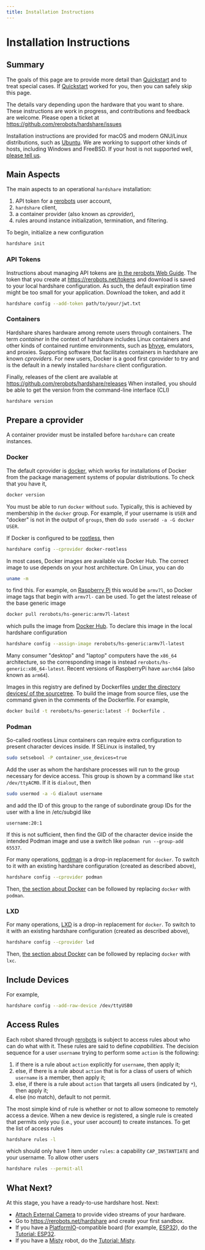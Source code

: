 ```yaml
---
title: Installation Instructions
---
```


# Installation Instructions

## Summary

The goals of this page are to provide more detail than [Quickstart](/hardshare/quickstart) and to
treat special cases. If [Quickstart](/hardshare/quickstart) worked for you, then you can safely
skip this page.

The details vary depending upon the hardware that you want to share. These
instructions are work in progress, and contributions and feedback are welcome.
Please open a ticket at <https://github.com/rerobots/hardshare/issues>

Installation instructions are provided for macOS and modern GNU/Linux distributions, such
as [Ubuntu](https://ubuntu.com/download/desktop). We are working to support other kinds of hosts, including Windows and FreeBSD.
If your host is not supported well, [please tell us](https://rerobots.net/contact).


## Main Aspects

The main aspects to an operational `hardshare` installation:

1. API token for a [rerobots](https://rerobots.net/) user account,
2. `hardshare` client,
3. a container provider (also known as *cprovider*),
4. rules around instance initialization, termination, and filtering.

To begin, initialize a new configuration

```bash
hardshare init
```


### API Tokens

Instructions about managing API tokens are [in the rerobots Web Guide](
/web/making-and-revoking-api-tokens). The
token that you create at <https://rerobots.net/tokens> and download is saved to
your local hardshare configuration. As such, the default expiration time might
be too small for your application. Download the token, and add it

```bash
hardshare config --add-token path/to/your/jwt.txt
```


### Containers

Hardshare shares hardware among remote users through containers. The term
*container* in the context of hardshare includes Linux containers and other
kinds of contained runtime environments, such as [bhyve](https://wiki.freebsd.org/bhyve),
emulators, and proxies.
Supporting software that facilitates containers in hardshare are known *cproviders*.
For new users, Docker is a good first cprovider to try and is the default in a
newly installed `hardshare` client configuration.

Finally, releases of the client are available at <https://github.com/rerobots/hardshare/releases>
When installed, you should be able to get the version from the
command-line interface (CLI)

```bash
hardshare version
```


## Prepare a cprovider

A container provider must be installed before `hardshare` can create
instances.

### Docker

The default cprovider is [docker](https://www.docker.com/get-started),
which works for installations of Docker from the package management systems of popular distributions.
To check that you have it,

```bash
docker version
```

You must be able to run `docker` without `sudo`. Typically, this is achieved
by membership in the `docker` group. For example, if your username is `USER`
and "docker" is not in the output of `groups`, then do
`sudo useradd -a -G docker USER`.

If Docker is configured to be [rootless](https://docs.docker.com/engine/security/rootless/),
then
```bash
hardshare config --cprovider docker-rootless
```

In most cases, Docker images are available via Docker Hub. The correct image to
use depends on your host architecture. On Linux, you can do

```bash
uname -m
```

to find this. For example, on [Raspberry Pi](
https://www.raspberrypi.com/products/raspberry-pi-4-model-b/specifications/)
this would be `armv7l`, so Docker image tags that begin with `armv7l-` can be
used. To get the latest release of the base generic image

```bash
docker pull rerobots/hs-generic:armv7l-latest
```

which pulls the image from [Docker Hub](https://hub.docker.com/r/rerobots/hs-generic).
To declare this image in the local hardshare configuration

```bash
hardshare config --assign-image rerobots/hs-generic:armv7l-latest
```

Many consumer "desktop" and "laptop" computers have the `x86_64` architecture,
so the corresponding image is instead `rerobots/hs-generic:x86_64-latest`.
Recent versions of RaspberryPi have `aarch64` (also known as `arm64`).

Images in this registry are defined by Dockerfiles [under the directory
devices/ of the sourcetree](https://github.com/rerobots/hardshare/tree/main/devices).
To build the image from source files, use the command
given in the comments of the Dockerfile. For example,

```bash
docker build -t rerobots/hs-generic:latest -f Dockerfile .
```


### Podman

So-called rootless Linux containers can require extra configuration to present
character devices inside. If SELinux is installed, try

```bash
sudo setsebool -P container_use_devices=true
```

Add the user as whom the hardshare processes will run to the group necessary
for device access. This group is shown by a command like `stat /dev/ttyACM0`.
If it is `dialout`, then

```bash
sudo usermod -a -G dialout username
```

and add the ID of this group to the range of subordinate group IDs for the user
with a line in /etc/subgid like

```
username:20:1
```

If this is not sufficient, then find the GID of the character device inside the
intended Podman image and use a switch like `podman run --group-add 65537`.

For many operations, [podman](https://podman.io/) is a drop-in replacement for `docker`. To switch
to it with an existing hardshare configuration (created as described above),

```bash
hardshare config --cprovider podman
```

Then, [the section about Docker](#docker) can be
followed by replacing `docker` with `podman`.


### LXD

For many operations, [LXD](https://linuxcontainers.org/lxd/) is a drop-in
replacement for `docker`. To switch to it with an existing hardshare
configuration (created as described above),

```bash
hardshare config --cprovider lxd
```

Then, [the section about Docker](#docker) can be
followed by replacing `docker` with `lxc`.


## Include Devices

For example,

```bash
hardshare config --add-raw-device /dev/ttyUSB0
```


## Access Rules

Each robot shared through [rerobots](https://rerobots.net/) is subject to access
rules about who can do what with it.
These rules are said to define *capabilities*. The decision
sequence for a user `username` trying to perform some `action` is the
following:

1. if there is a rule about `action` explicitly for `username`, then apply it;
2. else, if there is a rule about  `action` that is for a class of users of which `username` is a member, then apply it;
3. else, if there is a rule about `action` that targets all users (indicated by `*`), then apply it;
4. else (no match), default to not permit.

The most simple kind of rule is whether or not to allow someone to remotely
access a device. When a new device is registered, a single rule is created that
permits only you (i.e., your user account) to create instances. To get the list
of access rules

```bash
hardshare rules -l
```

which should only have 1 item under `rules`: a capability `CAP_INSTANTIATE`
and your username. To allow other users

```bash
hardshare rules --permit-all
```


## What Next?

At this stage, you have a ready-to-use hardshare host. Next:

* [Attach External Camera](/hardshare/attach_camera) to provide video streams of your hardware.
* Go to <https://rerobots.net/hardshare> and create your first sandbox.
* If you have a [PlatformIO](https://docs.platformio.org/en/latest/what-is-platformio.html)-compatible board (for example, [ESP32](https://docs.espressif.com/projects/esp-idf/en/latest/esp32/)), do the [Tutorial: ESP32](/hardshare/tutorials/esp32).
* If you have a [Misty](https://www.mistyrobotics.com/) robot, do the [Tutorial: Misty](/hardshare/tutorials/misty).
